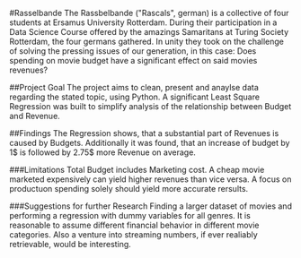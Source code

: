 #Rasselbande
The Rassbelbande ("Rascals", german) is a collective of four students at Ersamus University Rotterdam. During their participation in a Data Science Course offered by the amazings Samaritans at Turing Society Rotterdam, the four germans gathered. In unity they took on the challenge of solving the pressing issues of our generation, in this case: Does spending on movie budget have a significant effect on said movies revenues?

##Project Goal
The project aims to clean, present and anaylse data regarding the stated topic, using Python. A significant Least Square Regression was built to simplify analysis of the relationship between Budget and Revenue.

##Findings
The Regression shows, that a substantial part of Revenues is caused by Budgets. Additionally it was found, that an increase of budget by 1$ is followed by 2.75$ more Revenue on average.

  ###Limitations
  Total Budget includes Marketing cost. A cheap movie marketed expensively can yield higher revenues than vice versa. A focus on productuon spending solely should yield more accurate rersults.

  ###Suggestions for further Research
  Finding a larger dataset of movies and performing a regression with dummy variables for all genres. It is reasonable to assume different financial      behavior in different movie categories. Also a venture into streaming numbers, if ever realiably retrievable, would be interesting.
